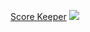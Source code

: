 <a href="https://syknapse.github.io/scoreKeeper/">Score Keeper</a>
<img src="https://user-images.githubusercontent.com/29199184/30287600-fac915f8-9725-11e7-899a-b3e3cf6924f5.png">

